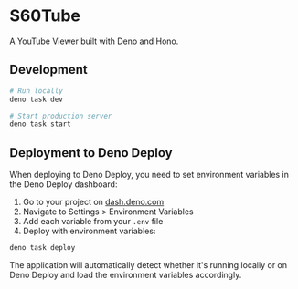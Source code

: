 # S60Tube

A YouTube Viewer built with Deno and Hono.

## Development

```bash
# Run locally
deno task dev

# Start production server
deno task start
```

## Deployment to Deno Deploy

When deploying to Deno Deploy, you need to set environment variables in the Deno
Deploy dashboard:

1. Go to your project on [dash.deno.com](https://dash.deno.com)
2. Navigate to Settings > Environment Variables
3. Add each variable from your `.env` file
4. Deploy with environment variables:

```bash
deno task deploy
```

The application will automatically detect whether it's running locally or on
Deno Deploy and load the environment variables accordingly.
